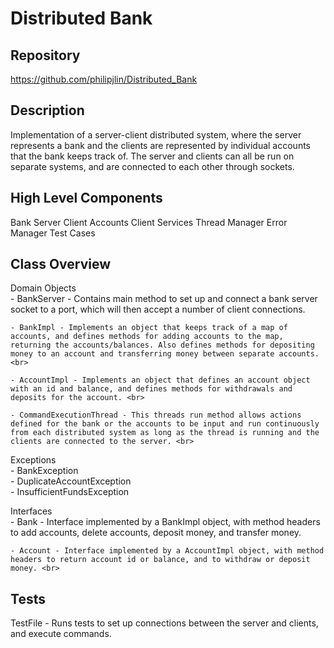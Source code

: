 # Distributed Bank


## Repository
<https://github.com/philipjlin/Distributed_Bank>


## Description
Implementation of a server-client distributed system, where the server represents a bank and the clients are represented by individual accounts that the bank keeps track of. The server and clients can all be run on separate systems, and are connected to each other through sockets.


## High Level Components
Bank Server
Client Accounts
Client Services
Thread Manager
Error Manager
Test Cases

## Class Overview
Domain Objects <br>
    - BankServer - Contains main method to set up and connect a bank server socket to a port, which will then accept a number of client connections. <br>

    - BankImpl - Implements an object that keeps track of a map of accounts, and defines methods for adding accounts to the map, returning the accounts/balances. Also defines methods for depositing money to an account and transferring money between separate accounts. <br>

    - AccountImpl - Implements an object that defines an account object with an id and balance, and defines methods for withdrawals and deposits for the account. <br>

    - CommandExecutionThread - This threads run method allows actions defined for the bank or the accounts to be input and run continuously from each distributed system as long as the thread is running and the clients are connected to the server. <br>

Exceptions <br>
    - BankException <br>
    - DuplicateAccountException <br>
    - InsufficientFundsException <br>

Interfaces <br>
    - Bank - Interface implemented by a BankImpl object, with method headers to add accounts, delete accounts, deposit money, and transfer money. <br>

    - Account - Interface implemented by a AccountImpl object, with method headers to return account id or balance, and to withdraw or deposit money. <br>


## Tests
TestFile - Runs tests to set up connections between the server and clients, and execute commands.
